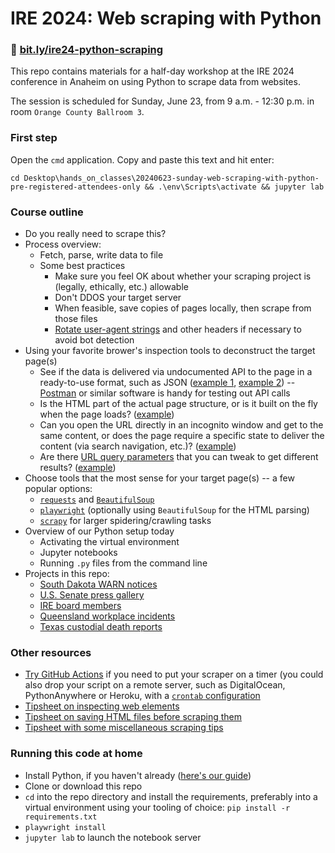 # IRE 2024: Web scraping with Python

### 🔗 [bit.ly/ire24-python-scraping](https://bit.ly/ire24-python-scraping)

This repo contains materials for a half-day workshop at the IRE 2024 conference in Anaheim on using Python to scrape data from websites.

The session is scheduled for Sunday, June 23, from 9 a.m. - 12:30 p.m. in room `Orange County Ballroom 3`.

### First step

Open the `cmd` application. Copy and paste this text and hit enter:

```
cd Desktop\hands_on_classes\20240623-sunday-web-scraping-with-python-pre-registered-attendees-only && .\env\Scripts\activate && jupyter lab
```

### Course outline
- Do you really need to scrape this?
- Process overview:
    - Fetch, parse, write data to file
    - Some best practices
        - Make sure you feel OK about whether your scraping project is (legally, ethically, etc.) allowable
        - Don't DDOS your target server
        - When feasible, save copies of pages locally, then scrape from those files
        - [Rotate user-agent strings](https://www.useragents.me/) and other headers if necessary to avoid bot detection
- Using your favorite brower's inspection tools to deconstruct the target page(s)
    - See if the data is delivered via undocumented API to the page in a ready-to-use format, such as JSON ([example 1](https://sdlegislature.gov/Session/Archived), [example 2](https://www.britishmuseum.org/collection)) -- [Postman](https://www.postman.com) or similar software is handy for testing out API calls
    - Is the HTML part of the actual page structure, or is it built on the fly when the page loads? ([example](https://rrctx.force.com/s/complaints))
    - Can you open the URL directly in an incognito window and get to the same content, or does the page require a specific state to deliver the content (via search navigation, etc.)? ([example](https://rrctx.force.com/s/ietrs-complaint/a0ct0000000mOmhAAE/complaint0000000008))
    - Are there [URL query parameters](https://en.wikipedia.org/wiki/Query_string) that you can tweak to get different results? ([example](https://www.worksafe.qld.gov.au/news-and-events/alerts))
- Choose tools that the most sense for your target page(s) -- a few popular options:
    - [`requests`](https://requests.readthedocs.io/en/latest/) and [`BeautifulSoup`](https://www.crummy.com/software/BeautifulSoup/bs4/doc/)
    - [`playwright`](https://playwright.dev/python) (optionally using `BeautifulSoup` for the HTML parsing)
    - [`scrapy`](https://scrapy.org/) for larger spidering/crawling tasks
- Overview of our Python setup today
    - Activating the virtual environment
    - Jupyter notebooks
    - Running `.py` files from the command line
- Projects in this repo:
    - [South Dakota WARN notices](sd-warn)
    - [U.S. Senate press gallery](us-senate-press-gallery)
    - [IRE board members](ire-board)
    - [Queensland workplace incidents](qld-incidents)
    - [Texas custodial death reports](tx-custodial-death-reports)


### Other resources
- [Try GitHub Actions](https://palewi.re/docs/first-github-scraper) if you need to put your scraper on a timer (you could also drop your script on a remote server, such as DigitalOcean, PythonAnywhere or Heroku, with a [`crontab` configuration](https://en.wikipedia.org/wiki/Cron)
- [Tipsheet on inspecting web elements](https://docs.google.com/document/d/12e_9VfNxME02qfSRZU_diF8Qqp6EEvnR-xtudI58GeI/edit)
- [Tipsheet on saving HTML files before scraping them](https://docs.google.com/document/d/1SMpxt2b1ClEjLBZU2cg0Y2-yqxG_UoNq5f59h_5M4P8/edit)
- [Tipsheet with some miscellaneous scraping tips](https://docs.google.com/document/d/1-D1GhYJuOus7tXomPPYACaaer6He41cdcl_7J3rsqIk/edit)


### Running this code at home
- Install Python, if you haven't already ([here's our guide](https://docs.google.com/document/d/1cYmpfZEZ8r-09Q6Go917cKVcQk_d0P61gm0q8DAdIdg/edit))
- Clone or download this repo
- `cd` into the repo directory and install the requirements, preferably into a virtual environment using your tooling of choice: `pip install -r requirements.txt`
- `playwright install`
- `jupyter lab` to launch the notebook server
